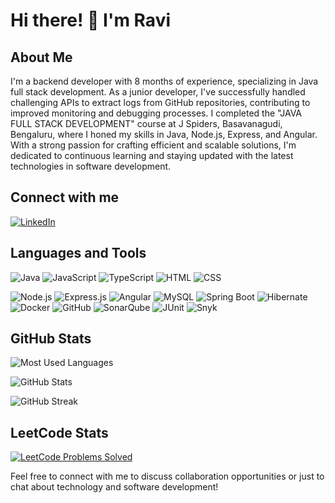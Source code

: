 # Hi there! 👋 I'm Ravi

## About Me
I'm a backend developer with 8 months of experience, specializing in Java full stack development. As a junior developer, I've successfully handled challenging APIs to extract logs from GitHub repositories, contributing to improved monitoring and debugging processes. I completed the "JAVA FULL STACK DEVELOPMENT" course at J Spiders, Basavanagudi, Bengaluru, where I honed my skills in Java, Node.js, Express, and Angular. With a strong passion for crafting efficient and scalable solutions, I'm dedicated to continuous learning and staying updated with the latest technologies in software development.

## Connect with me
[![LinkedIn](https://img.shields.io/badge/LinkedIn-0077B5?style=for-the-badge&logo=linkedin&logoColor=white)](https://www.linkedin.com/in/r-ravi)

## Languages and Tools
<p align="left"> <img src="https://img.icons8.com/color/48/000000/java-coffee-cup-logo--v2.png" alt="Java"/> <img src="https://img.icons8.com/color/48/000000/javascript--v2.png" alt="JavaScript"/> <img src="https://img.icons8.com/color/48/000000/typescript.png" alt="TypeScript"/> <img src="https://img.icons8.com/color/48/000000/html-5--v1.png" alt="HTML"/> <img src="https://img.icons8.com/color/48/000000/css3.png" alt="CSS"/> </p>
<p align="left"> <img src="https://img.icons8.com/color/48/000000/nodejs.png" alt="Node.js"/> <img src="https://img.icons8.com/color/48/000000/express.png" alt="Express.js"/> <img src="https://img.icons8.com/color/48/000000/angularjs.png" alt="Angular"/> <img src="https://img.icons8.com/color/48/000000/mysql-logo.png" alt="MySQL"/> <img src="https://img.icons8.com/color/48/000000/spring-logo.png" alt="Spring Boot"/> <img src="https://img.icons8.com/color/48/000000/hibernate.png" alt="Hibernate"/> <img src="https://img.icons8.com/fluency/48/000000/docker.png" alt="Docker"/> <img src="https://img.icons8.com/color/48/000000/github.png" alt="GitHub"/> <img src="https://img.icons8.com/color/48/000000/sonarqube.png" alt="SonarQube"/> <img src="https://img.icons8.com/color/48/000000/junit5.png" alt="JUnit"/> <img src="https://img.icons8.com/color/48/000000/snyk.png" alt="Snyk"/> </p>

## GitHub Stats
<p align="left">
  <img src="https://github-readme-stats.vercel.app/api/top-langs/?username=ravi21ram&layout=compact&theme=radical&hide_border=true" alt="Most Used Languages" />
</p>

<p align="left">
  <img src="https://github-readme-stats.vercel.app/api?username=ravi21ram&show_icons=true&theme=radical&hide_border=true" alt="GitHub Stats" />
</p>

<p align="left">
  <img src="https://github-readme-streak-stats.herokuapp.com/?user=ravi21ram&theme=radical&hide_border=true" alt="GitHub Streak" />
</p>

## LeetCode Stats
<p align="left">
 <a href="https://leetcode.com/K5ODYxoHsW/">
    <img src="https://img.shields.io/badge/LeetCode-Solved%20Problems-blue?style=for-the-badge&logo=leetcode&logoColor=white" alt="LeetCode Problems Solved"/>
  </a></p>
Feel free to connect with me to discuss collaboration opportunities or just to chat about technology and software development!

